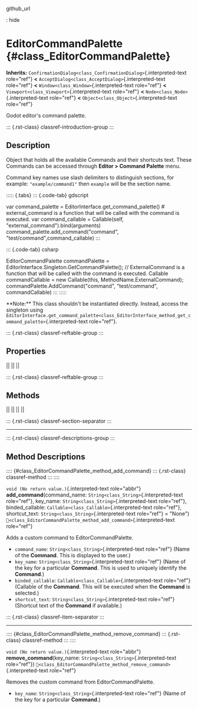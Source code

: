 github_url

:   hide

# EditorCommandPalette {#class_EditorCommandPalette}

**Inherits:**
`ConfirmationDialog<class_ConfirmationDialog>`{.interpreted-text
role="ref"} **\<** `AcceptDialog<class_AcceptDialog>`{.interpreted-text
role="ref"} **\<** `Window<class_Window>`{.interpreted-text role="ref"}
**\<** `Viewport<class_Viewport>`{.interpreted-text role="ref"} **\<**
`Node<class_Node>`{.interpreted-text role="ref"} **\<**
`Object<class_Object>`{.interpreted-text role="ref"}

Godot editor\'s command palette.

::: {.rst-class}
classref-introduction-group
:::

## Description

Object that holds all the available Commands and their shortcuts text.
These Commands can be accessed through **Editor \> Command Palette**
menu.

Command key names use slash delimiters to distinguish sections, for
example: `"example/command1"` then `example` will be the section name.

::::: {.tabs}
::: {.code-tab}
gdscript

var command_palette = EditorInterface.get_command_palette() \#
external_command is a function that will be called with the command is
executed. var command_callable = Callable(self,
\"external_command\").bind(arguments)
command_palette.add_command(\"command\",
\"test/command\",command_callable)
:::

::: {.code-tab}
csharp

EditorCommandPalette commandPalette =
EditorInterface.Singleton.GetCommandPalette(); // ExternalCommand is a
function that will be called with the command is executed. Callable
commandCallable = new Callable(this, MethodName.ExternalCommand);
commandPalette.AddCommand(\"command\", \"test/command\",
commandCallable)
:::
:::::

\*\*Note:\*\* This class shouldn\'t be instantiated directly. Instead,
access the singleton using
`EditorInterface.get_command_palette<class_EditorInterface_method_get_command_palette>`{.interpreted-text
role="ref"}.

::: {.rst-class}
classref-reftable-group
:::

## Properties

||
||
||

::: {.rst-class}
classref-reftable-group
:::

## Methods

||
||
||
||

::: {.rst-class}
classref-section-separator
:::

------------------------------------------------------------------------

::: {.rst-class}
classref-descriptions-group
:::

## Method Descriptions

:::: {#class_EditorCommandPalette_method_add_command}
::: {.rst-class}
classref-method
:::
::::

`void (No return value.)`{.interpreted-text role="abbr"}
**add_command**(command_name: `String<class_String>`{.interpreted-text
role="ref"}, key_name: `String<class_String>`{.interpreted-text
role="ref"}, binded_callable:
`Callable<class_Callable>`{.interpreted-text role="ref"}, shortcut_text:
`String<class_String>`{.interpreted-text role="ref"} = \"None\")
`🔗<class_EditorCommandPalette_method_add_command>`{.interpreted-text
role="ref"}

Adds a custom command to EditorCommandPalette.

- `command_name`: `String<class_String>`{.interpreted-text role="ref"}
  (Name of the **Command**. This is displayed to the user.)
- `key_name`: `String<class_String>`{.interpreted-text role="ref"} (Name
  of the key for a particular **Command**. This is used to uniquely
  identify the **Command**.)
- `binded_callable`: `Callable<class_Callable>`{.interpreted-text
  role="ref"} (Callable of the **Command**. This will be executed when
  the **Command** is selected.)
- `shortcut_text`: `String<class_String>`{.interpreted-text role="ref"}
  (Shortcut text of the **Command** if available.)

::: {.rst-class}
classref-item-separator
:::

------------------------------------------------------------------------

:::: {#class_EditorCommandPalette_method_remove_command}
::: {.rst-class}
classref-method
:::
::::

`void (No return value.)`{.interpreted-text role="abbr"}
**remove_command**(key_name: `String<class_String>`{.interpreted-text
role="ref"})
`🔗<class_EditorCommandPalette_method_remove_command>`{.interpreted-text
role="ref"}

Removes the custom command from EditorCommandPalette.

- `key_name`: `String<class_String>`{.interpreted-text role="ref"} (Name
  of the key for a particular **Command**.)
